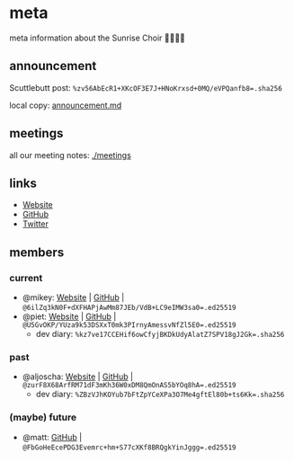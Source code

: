 # meta

meta information about the Sunrise Choir 🔩🌅🙏🎶

## announcement

Scuttlebutt post: `%zv56AbEcR1+XKcOF3E7J+HNoKrxsd+0MQ/eVPQanfb8=.sha256`

local copy: [announcement.md](./announcement.md)

## meetings

all our meeting notes: [./meetings](./meetings)

## links

- [Website](https://sunrisechoir.com)
- [GitHub](https://github.com/sunrise-choir)
- [Twitter](https://twitter.com/sunrise_choir)

## members

### current

- @mikey: [Website](https://dinosaur.is) | [GitHub](https://github.com/ahdinosaur) | `@6ilZq3kN0F+dXFHAPjAwMm87JEb/VdB+LC9eIMW3sa0=.ed25519`
- @piet: [Website](http://pietgeursen.github.io/) | [GitHub](https://github.com/pietgeursen) | `@U5GvOKP/YUza9k53DSXxT0mk3PIrnyAmessvNfZl5E0=.ed25519`
  - dev diary: `%kz7ve17CCEHif6owCfyjBKDkUdyAlatZ7SPV18gJ2Gk=.sha256`

### past

- @aljoscha: [Website](http://www.aljoscha-meyer.de/) | [GitHub](https://github.com/AljoschaMeyer/) | `@zurF8X68ArfRM71dF3mKh36W0xDM8QmOnAS5bYOq8hA=.ed25519`
  - dev diary: `%ZBzVJhKOYub7bFtZpYCeXPa3O7Me4gftEl80b+ts6Kk=.sha256`

### (maybe) future

- @matt: [GitHub](https://github.com/mmckegg/) | `@FbGoHeEcePDG3Evemrc+hm+S77cXKf8BRQgkYinJggg=.ed25519`
